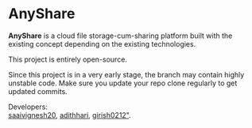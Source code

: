 <h1>AnyShare</h1>
<p>
	<b>AnyShare</b> is a cloud file storage-cum-sharing platform built with the existing concept depending on the existing technologies.
</p>
<p>This project is entirely open-source.</p>
<p>
	Since this project is in a very early stage, the branch may contain highly unstable code. Make sure you update your repo clone regularly to get updated commits.
</p>
<p>
	Developers:<br>
	<a href="https://github.com/saaivignesh20">saaivignesh20</a>, <a href="https://github.com/adithhari">adithhari</a>, <a href="https://github.com/girish0212">girish0212"</a>.
</p>